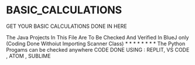 # BASIC_CALCULATIONS
GET YOUR BASIC CALCULATIONS DONE IN HERE 

The Java Projects In This File Are To Be Checked And Verified In BlueJ only (Coding Done Withoiut Importing Scanner Class)
*
*
*
*
*
*
*
*
The Python Progams can be checked anywhere
CODE DONE USING : REPLIT, VS CODE , ATOM , SUBLIME
